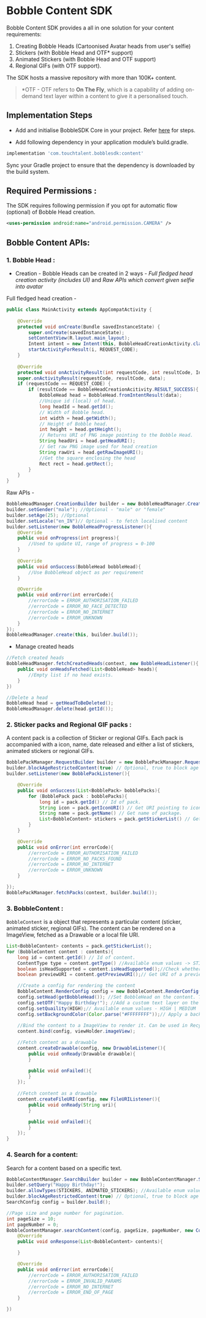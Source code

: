  #  Bobble Content SDK

Bobble Content SDK provides a all in one solution for your content requirements:
1. Creating Bobble Heads (Cartoonised Avatar heads from user's selfie)
2. Stickers (with Bobble Head and OTF* support)
3. Animated Stickers (with Bobble Head and OTF support)
4. Regional GIFs (with OTF support).

The SDK hosts a massive repository with more than 100K+ content.

> *OTF - OTF refers to <b>On The Fly</b>, which is a capability of adding on-demand text layer within a content to give it a personalised touch.
## <a name="implementation_steps"></a>Implementation Steps

- Add and initialise BobbleSDK Core in your project. Refer [here](readme_core.md) for steps.

- Add following dependency in your application module’s build.gradle.
```groovy
implementation 'com.touchtalent.bobblesdk:content'
```

Sync your Gradle project to ensure that the dependency is downloaded by the build system.

## Required Permissions : 
The SDK requires following permission if you opt for automatic flow (optional) of Bobble Head creation.

```xml
<uses-permission android:name="android.permission.CAMERA" />
```
##  Bobble Content APIs:

### 1. Bobble Head :
- Creation - Bobble Heads can be created in 2 ways - *Full fledged head creation activity (includes UI)* and *Raw APIs which convert given selfie into avatar*

Full fledged head creation -
```java 
public class MainActivity extends AppCompatActivity {
    
    @Override
    protected void onCreate(Bundle savedInstanceState) {
        super.onCreate(savedInstanceState);
        setContentView(R.layout.main_layout);
        Intent intent = new Intent(this, BobbleHeadCreationActivity.class);
        startActivityForResult(i, REQUEST_CODE);
    }
       
    @Override
    protected void onActivityResult(int requestCode, int resultCode, Intent data) {
    super.onActivityResult(requestCode, resultCode, data);
    if (requestCode == REQUEST_CODE) {
        if (resultCode == BobbleHeadCreationAcitivity.RESULT_SUCCESS){
            BobbleHead head = BobbleHead.fromIntentResult(data);
            //Unique id (local) of head.
            long headId = head.getId();
            // Width of Bobble head.
            int width = head.getWidth();
            // Height of Bobble head.
            int height = head.getHeight();
            // Returns URI of PNG image pointing to the Bobble Head.
            String headUri = head.getHeadURI();
            // Get raw PNG image used for head creation
            String rawUri = head.getRawImageURI();
            //Get the square enclosing the head 
            Rect rect = head.getRect();
        }
    }
}
```
Raw APIs -
```java 
BobbleHeadManager.CreationBuilder builder = new BobbleHeadManager.CreationBuilder(uri);
builder.setGender("male"); //Optional - "male" or "female"
builder.setAge(25); //Optional
builder.setLocale("en_IN")// Optional - to fetch localised content 
builder.setListener(new BobbleHeadProgressListener(){
    @Override
    public void onProgress(int progress){
        //Used to update UI, range of progress = 0-100
    }
    
    @Override
    public void onSuccess(BobbleHead bobbleHead){
        //Use BobbleHead object as per requirement
    }

    @Override
    public void onError(int errorCode){
        //errorCode = ERROR_AUTHORISATION_FAILED
        //errorCode = ERROR_NO_FACE_DETECTED 
        //errorCode = ERROR_NO_INTERNET
        //errorCode = ERROR_UNKNOWN
    }
});
BobbleHeadManager.create(this, builder.build());
```
-   Manage created heads

```java
//Fetch created heads
BobbleHeadManager.fetchCreatedHeads(context, new BobbleHeadListener(){
    public void onHeadsFetched(List<BobbleHead> heads){
        //Empty list if no head exists.
    }
})

//Delete a head
BobbleHead head = getHeadToBeDeleted();
BobbleHeadManager.delete(head.getId());
```
### 2. Sticker packs and Regional GIF packs :

A content pack is a collection of Sticker or regional GIFs. Each pack is accompanied with a icon, name, date released and either a list of stickers, animated stickers or regional GIFs. 

```java
BobblePackManager.RequestBuilder builder = new BobblePackManager.RequestBuilder(STICKERS) // Available enum values -> STICKERS | ANIMATED_STICKERS | REGIONAL_GIFS
builder.blockAgeRestrictedContent(true) // Optional, true to block age restricted content.
builder.setListener(new BobblePackListener(){

    @Override
    public void onSuccess(List<BobblePack> bobblePacks){
        for (BobblePack pack : bobblePacks){
            long id = pack.getId() // Id of pack.
            String icon = pack.getIconURI() // Get URI pointing to icon image.
            String name = pack.getName() // Get name of package.
            List<BobbleContent> stickers = pack.getStickerList() // Get list of stickers in the pack.
        }
    }

    @Override
    public void onError(int errorCode){
        //errorCode = ERROR_AUTHORISATION_FAILED
        //errorCode = ERROR_NO_PACKS_FOUND 
        //errorCode = ERROR_NO_INTERNET
        //errorCode = ERROR_UNKNOWN
    }

});
BobblePackManager.fetchPacks(context, builder.build());
```

### 3. BobbleContent :
```BobbleContent``` is a object that represents a particular content (sticker, animated sticker, regional GIFs). The content can be rendered on a ImageView, fetched as a Drawable or a local file URI.
```java
List<BobbleContent> contents = pack.getStickerList();
for (BobbleContent content : contents){
    long id = content.getId() // Id of content.
    ContentType type = content.getType() //Available enum values -> STICKERS | ANIMATED_STICKERS | REGIONAL_GIFS
    boolean isHeadSupported = content.isHeadSupported();//Check whether the content has support for adding head.
    boolean previewURI = content.getPreviewURI();// Get URI of a preview of the content.

    //Create a config for rendering the content 
    BobbleContent.RenderConfig config = new BobbleContent.RenderConfig();
    config.setHead(getBobbleHead()); //Set BobbleHead on the content. The config is ignored if the content doesn't support heads.
    config.setOTF("Happy Birthday!"); //Add a custom text layer on the content for customisation. The string can be max 40 characters long, else will be trimmed.
    config.setQuaility(HIGH);// Available enum values - HIGH | MEDIUM | LOW. Applied quality works propotional to the device's dpi configuration.
    config.setBackgroundColor(Color.parse("#FFFFFFFF"));// Apply a background color to the content. Applicable only if the background of content is transparent, else content background will override this.
    
    //Bind the content to a ImageView to render it. Can be used in RecyclerView as well.
    content.bind(config, viewHolder.imageView);

    //Fetch content as a drawable
    content.createDrawable(config, new DrawableListener(){
        public void onReady(Drawable drawable){
        }

        public void onFailed(){
        }
    });
    
    //Fetch content as a drawable
    content.createFileURI(config, new FileURIListener(){
        public void onReady(String uri){
        }

        public void onFailed(){
        }
    });
}
 ```

### 4. Search for a content:
Search for a content based on a specific text.
```java 
BobbleContentManager.SearchBuilder builder = new BobbleContentManager.SearchBuilder();
builder.setQuery("Happy Birthday!");
builder.allowTypes(STICKERS, ANIMATED_STICKERS); //Available enum values -> STICKERS | ANIMATED_STICKERS | REGIONAL_GIFS, Searches for only STICKERS by default.
builder.blockAgeRestrictedContent(true) // Optional, true to block age restricted content.
SearchConfig config = builder.build();

//Page size and page number for pagination.
int pageSize = 10;
int pageNumber = 0;
BobbleContentManager.searchContent(config, pageSize, pageNumber, new ContentSearchListener(){
    @Override
    public void onResponse(List<BobbleContent> contents){

    }

    @Override
    public void onError(int errorCode){
        //errorCode = ERROR_AUTHORISATION_FAILED
        //errorCode = ERROR_INVALID_PARAMS 
        //errorCode = ERROR_NO_INTERNET
        //errorCode = ERROR_END_OF_PAGE
    }

})
 ```
